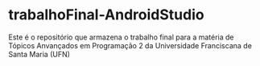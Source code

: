 # trabalhoFinal-AndroidStudio
Este é o repositório que armazena o trabalho final para a matéria de Tópicos Anvançados em Programação 2 da Universidade Franciscana de Santa Maria (UFN)
